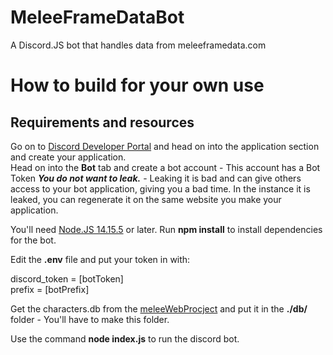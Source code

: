 # MeleeFrameDataBot
A Discord.JS bot that handles data from meleeframedata.com


# How to build for your own use

## Requirements and resources

Go on to [Discord Developer Portal](https://discord.com/developers/) and head on into the application section and create your application.  
Head on into the **Bot** tab and create a bot account - This account has a Bot Token ***You do not want to leak.*** - Leaking it is bad and can give others access to your bot application, giving you a bad time. In the instance it is leaked, you can regenerate it on the same website you make your application.  

You'll need [Node.JS 14.15.5](https://nodejs.org/en/) or later. Run **npm install** to install dependencies for the bot.

Edit the **.env** file and put your token in with:

discord_token = [botToken]  
prefix = [botPrefix]

Get the characters.db from the [meleeWebProcject](https://github.com/mitchhit234/meleeWebProject) and put it in the **./db/** folder - You'll have to make this folder.  

Use the command **node index.js** to run the discord bot. 

